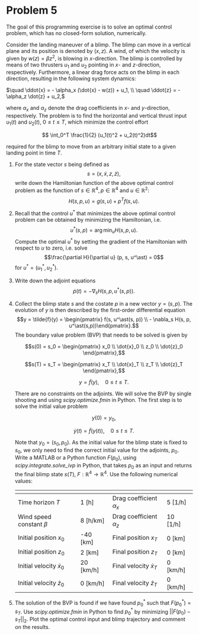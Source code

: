 # Problem 5

The goal of this programming exercise is to solve an optimal control problem, which has no closed-form solution, numerically.

Consider the landing maneuver of a blimp. The blimp can move in a vertical plane and its
position is denoted by $(x,z)$. A wind, of which the velocity is given by $w(z) = \beta z^2$, is blowing in $x$-direction. The blimp is controlled by means of two thrusters $u_1$ and $u_2$ pointing in $x$- and $z$-direction, respectively. Furthermore, a linear drag force acts on the blimp in each direction, resulting in the following system dynamics:

$\quad \ddot{x} = - \alpha_x (\dot{x} - w(z)) + u_1, \\
\quad \ddot{z} = - \alpha_z \dot{z} + u_2,$

where $\alpha_x$ and $\alpha_z$ denote the drag coefficients in $x$- and $y$-direction, respectively. The problem is to find the horizontal and vertical thrust input $u_1(t)$ and $u_2(t)$, $0 \le t \le T$, which minimize the control effort

$$ \int_0^T \frac{1}{2} (u_1(t)^2 + u_2(t)^2)dt$$

required for the blimp to move from an arbitrary initial state to a given landing point in time $T$.

1. For the state vector $s$ being defined as $$s = (x, \dot{x}, z, \dot{z}),$$ write down the Hamiltonian function of the above optimal control problem as the function of $s \in \mathbb{R}^4, p \in \mathbb{R}^4$ and $u \in \mathbb{R}^2$: $$H(s,p,u) = g(s,u) + p^Tf(s,u).$$

2. Recall that the control $u^\ast$ that minimizes the above optimal control problem can be obtained by minimizing the Hamiltonian, i.e. $$u^\ast(s,p) = \arg \min_u H(s, p, u).$$ Compute the optimal $u^\ast$ by setting the gradient of the Hamiltonian with respect to $u$ to zero, i.e. solve $$\frac{\partial H}{\partial u} (p, s, u^\ast) = 0$$ for $u^\ast= (u_1^\ast, u_2^\ast)$.

3. Write down the adjoint equations $$\dot{p}(t) = - \nabla_s H(s, p, u^\ast(s,p)).$$

4. Collect the blimp state $s$ and the costate $p$ in a new vector $y = (s, p)$. The evolution of $y$
is then described by the first-order differential equation $$y = \tilde{f}(y) = \begin{pmatrix} f(s, u^\ast(s, p)) \\ - \nabla_s H(s, p, u^\ast(s,p))\end{pmatrix}.$$
The boundary value problem (BVP) that needs to be solved is given by

    $$s(0) = s_0 = \begin{pmatrix} x_0 \\ \dot{x}_0 \\ z_0 \\ \dot{z}_0 \end{pmatrix},$$

    $$s(T) = s_T = \begin{pmatrix} x_T \\ \dot{x}_T \\ z_T \\ \dot{z}_T \end{pmatrix},$$

    $$y = \tilde{f}(y), \quad 0 \le t \le T.$$

    There are no constraints on the adjoints. We will solve the BVP by single shooting and using _scipy.optimize.fmin_ in Python. The first step is to solve the initial value problem

    $$y(0) = y_0,$$

    $$\dot{y}(t) = \tilde{f}(y(t)), \quad 0 \le t \le T.$$

    Note that $y_0 = (s_0, p_0)$. As the initial value for the blimp state is fixed to $s_0$, we only need to find the correct initial value for the adjoints, $p_0$. Write a MATLAB or a Python function $F(p_0)$, using _scipy.integrate.solve_ivp_  in Python, that takes $p_0$ as an input and returns the final blimp state $s(T)$, $F: \mathbb{R}^4 \to \mathbb{R}^4$. Use the following numerical values:

    | <!-- -->    | <!-- -->    | <!-- -->    | <!-- -->    |
    |-------------|-------------|-------------|-------------|
    | Time horizon $T$                  | 1 [h]      | Drag coefficient $\alpha_x$                 | 5 [1/h]      |
    | Wind speed constant $\beta$       | 8 [h/km]   | Drag coefficient $\alpha_z$                 | 10 [1/h]      |
    | Initial position $x_0$            | -40 [km]   | Final position $x_T$                 | 0 [km]      |
    | Initial position $z_0$            | 2 [km]     | Final position $z_T$                 | 0 [km]  
    | Initial velocity $\dot{x}_0$      | 20 [km/h]  | Final velocity $\dot{x}_T$                 | 0 [km/h]  
    | Initial velocity $\dot{z}_0$      | 0 [km/h]   | Final velocity $\dot{z}_T$                 | 0 [km/h]  

5. The solution of the BVP is found if we have found $p_0^\ast$ such that $F(p_0^\ast) = s_T$. Use _scipy.optimize.fmin_ in Python to find $p_0^\ast$ by minimizing $||F(p_0) - s_T||_2$. Plot the optimal control input and blimp trajectory and comment on the results.
